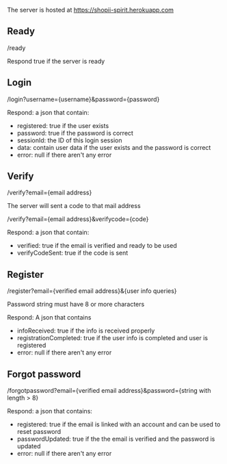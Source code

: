 The server is hosted at https://shopii-spirit.herokuapp.com

## Ready
/ready

Respond true if the server is ready

## Login
/login?username={username}&password={password}

Respond: a json that contain:
- registered: true if the user exists
- password: true if the password is correct
- sessionId: the ID of this login session
- data: contain user data if the user exists and the password is correct
- error: null if there aren't any error

## Verify
/verify?email={email address}

The server will sent a code to that mail address

/verify?email={email address}&verifycode={code}

Respond: a json that contain:
- verified: true if the email is verified and ready to be used
- verifyCodeSent: true if the code is sent

## Register
/register?email={verified email address}&{user info queries}

Password string must have 8 or more characters

Respond: A json that contains
- infoReceived: true if the info is received properly
- registrationCompleted: true if the user info is completed and user is registered
- error: null if there aren't any error

## Forgot password
/forgotpassword?email={verified email address}&password={string with length > 8}

Respond: a json that contains:
- registered: true if the email is linked with an account and can be used to reset password
- passwordUpdated: true if the the email is verified and the password is updated
- error: null if there aren't any error